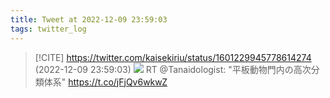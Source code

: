 ```yaml
---
title: Tweet at 2022-12-09 23:59:03
tags: twitter_log
---
```


> [!CITE] https://twitter.com/kaisekiriu/status/1601229945778614274 (2022-12-09 23:59:03)
> ![](https://twitter.com/kaisekiriu/status/1601229945778614274)
> RT @Tanaidologist: "平板動物門内の高次分類体系" https://t.co/jFjQv6wkwZ
